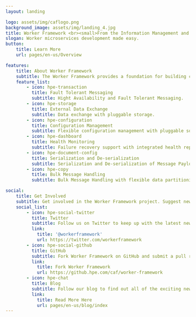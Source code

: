 ```yaml
---
layout: landing

logo: assets/img/caflogo.png
background_image: assets/img/landing_4.jpg
title: Worker Framework <br><small>From the Information Management and Governance Research and Development Team at Hewlett Packard Enterprise</small>
slogan: Worker microservices development made easy.
button:
    title: Learn More
    url: pages/en-us/Overview

features:
    title: About Worker Framework
    subtitle: The Worker Framework provides a foundation for building cross-platform, cloud-ready, distributed data-processing microservices (workers).
    feature_list:
        - icon: hpe-transaction 
          title: Fault Tolerant Messaging
          subtitle: Hight Availability and Fault Tolerant Messaging.
        - icon: hpe-storage
          title: External Data Exchange
          subtitle: Data exchange with pluggable storage.
        - icon: hpe-configuration
          title: Configuration Management
          subtitle: Flexible configuration management with pluggable sources.
        - icon: hpe-dashboard
          title: Health Monitoring
          subtitle: Failure recovery support with integrated health reporting.
        - icon: hpe-document-config
          title: Serialization and De-serialization
          subtitle: Serialization and De-serialization of Message Payload.
        - icon: hpe-copy
          title: Bulk Message Handling
          subtitle: Bulk Message Handling with flexible data partitioning.

social:
    title: Get Involved
    subtitle: Get involved in the Worker Framework project. Suggest new features, report issues or take part in development.
    social_list:
        - icon: hpe-social-twitter
          title: Twitter
          subtitle: Follow us on Twitter to keep up with the latest news and updates from the team or to get in touch with us!
          link:
            title: '@workerframework'
            url: https://twitter.com/workerframework
        - icon: hpe-social-github
          title: GitHub
          subtitle: Fork Worker Framework on GitHub and submit a pull request to help contribute to the project! Or if you have discovered an issue, report it to us.
          link:
            title: Fork Worker Framework
            url: https://github.hpe.com/caf/worker-framework
        - icon: hpe-chat
          title: Blog
          subtitle: Follow our blog to find out all of the exciting news and announcements regarding Worker Framework.
          link:
            title: Read More Here
            url: pages/en-us/blog/index
---
```

